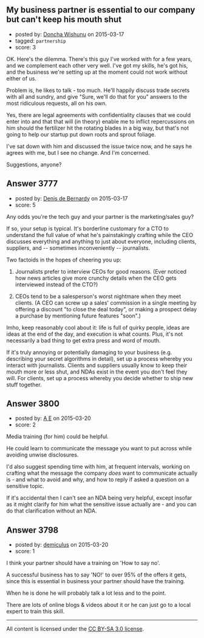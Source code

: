 ## My business partner is essential to our company but can't keep his mouth shut

- posted by: [Doncha Wishunu](https://stackexchange.com/users/5954540/doncha-wishunu) on 2015-03-17
- tagged: `partnership`
- score: 3

OK. Here's the dilemma. There's this guy I've worked with for a few years, and we complement each other very well. I've got my skills, he's got his, and the business we're setting up at the moment could not work without either of us.

Problem is, he likes to talk - too much. He'll happily discuss trade secrets with all and sundry, and give "Sure, we'll do that for you" answers to the most ridiculous requests, all on his own.

Yes, there are legal agreements with confidentiality clauses that we could enter into and that that will (in theory) enable me to inflict repercussions on him should the fertilizer hit the rotating blades in a big way, but that's not going to help our startup put down roots and sprout foliage.

I've sat down with him and discussed the issue twice now, and he says he agrees with me, but I see no change. And I'm concerned.

Suggestions, anyone?




## Answer 3777

- posted by: [Denis de Bernardy](https://stackexchange.com/users/182468/denis-de-bernardy) on 2015-03-17
- score: 5

Any odds you're the tech guy and your partner is the marketing/sales guy?

If so, your setup is typical. It's borderline customary for a CTO to understand the full value of what he's painstakingly crafting while the CEO discusses everything and anything to just about everyone, including clients, suppliers, and -- sometimes inconveniently -- journalists.

Two factoids in the hopes of cheering you up:

1. Journalists prefer to interview CEOs for good reasons. (Ever noticed how news articles give more crunchy details when the CEO gets interviewed instead of the CTO?)

2. CEOs tend to be a salesperson's worst nightmare when they meet clients. (A CEO can screw up a sales' commission in a single meeting by offering a discount "to close the deal today", or making a prospect delay a purchase by mentioning future features "soon".)

Imho, keep reasonably cool about it: life is full of quirky people, ideas are ideas at the end of the day, and execution is what counts. Plus, it's not necessarily a bad thing to get extra press and word of mouth.

If it's truly annoying or potentially damaging to your business (e.g. describing your secret algorithms in detail), set up a process whereby you interact with journalists. Clients and suppliers usually know to keep their mouth more or less shut, and NDAs exist in the event you don't feel they will. For clients, set up a process whereby you decide whether to ship new stuff together.


## Answer 3800

- posted by: [A E](https://stackexchange.com/users/5191744/a-e) on 2015-03-20
- score: 2

Media training (for him) could be helpful.

He could learn to communicate the message you want to put across while avoiding unwise disclosures.

I'd also suggest spending time with him, at frequent intervals, working on crafting what the message the company *does* want to communicate actually is - and what to avoid and why, and how to reply if asked a question on a sensitive topic.

If it's accidental then I can't see an NDA being very helpful, except insofar as it might clarify for him what the sensitive issue actually are - and you can do that clarification without an NDA.


## Answer 3798

- posted by: [demiculus](https://stackexchange.com/users/5264485/demiculus) on 2015-03-20
- score: 1

I think your partner should have a training on 'How to say no'.

A successful business has to say 'NO!' to over 95% of the offers it gets, since this is essential in business your partner should have the training. 

When he is done he will probably talk a lot less and to the point. 

There are lots of online blogs & videos about it or he can just go to a local expert to train this skill. 



---

All content is licensed under the [CC BY-SA 3.0 license](https://creativecommons.org/licenses/by-sa/3.0/).
